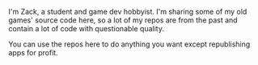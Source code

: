 I'm Zack, a student and game dev hobbyist. I'm sharing some of my old games' source code here, so a lot of my repos are from the past and contain a lot of code with questionable quality.

You can use the repos here to do anything you want except republishing apps for profit.

<!---
comrade-normie/comrade-normie is a ✨ special ✨ repository because its `README.md` (this file) appears on your GitHub profile.
You can click the Preview link to take a look at your changes.
--->
